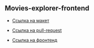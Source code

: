 ## Movies-explorer-frontend

* [Ссылка на макет](https://disk.yandex.ru/d/t_beTK65kBNDcQ)

* [Ссылка на pull-request](https://github.com/IliaBYK/movies-explorer-frontend/pull/3)

* [Ссылка на фронтенд](https://bitfilms.ibyk.nomoredomainsclub.ru/)
